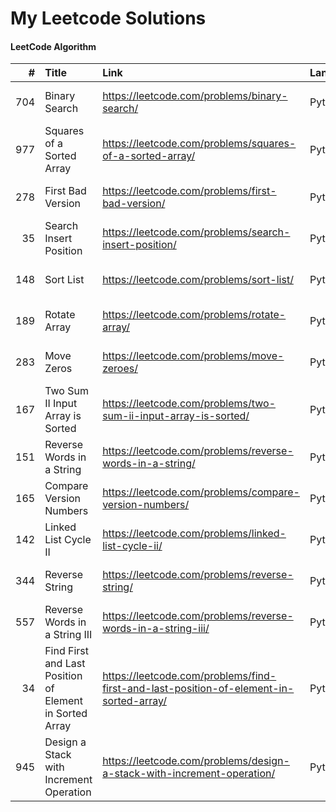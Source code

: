 My Leetcode Solutions
===

#### LeetCode Algorithm

|   # | Title                                                   | Link                                                                                   | Language   | File Location                                                            | Difficulty   | Date       |
|----:|:--------------------------------------------------------|:---------------------------------------------------------------------------------------|:-----------|:-------------------------------------------------------------------------|:-------------|:-----------|
| 704 | Binary Search                                           | https://leetcode.com/problems/binary-search/                                           | Python     | ./python/0704.binary-search.py                                           | Easy         | 03-24-2023 |
| 977 | Squares of a Sorted Array                               | https://leetcode.com/problems/squares-of-a-sorted-array/                               | Python     | ./python/0977.squares-of-a-sorted-array.py                               | Easy         | 03-24-2023 |
| 278 | First Bad Version                                       | https://leetcode.com/problems/first-bad-version/                                       | Python     | ./python/0278.first-bad-version.py                                       | Easy         | 03-24-2023 |
|  35 | Search Insert Position                                  | https://leetcode.com/problems/search-insert-position/                                  | Python     | ./python/0035.search-insert-position.py                                  | Easy         | 03-24-2023 |
| 148 | Sort List                                               | https://leetcode.com/problems/sort-list/                                               | Python     | ./python/0148.sort-list.py                                               | Medium       | 03-24-2023 |
| 189 | Rotate Array                                            | https://leetcode.com/problems/rotate-array/                                            | Python     | ./python/0189.rotate-array.py                                            | Medium       | 03-24-2023 |
| 283 | Move Zeros                                              | https://leetcode.com/problems/move-zeroes/                                             | Python     | ./python/0283.move-zeroes.py                                             | Easy         | 03-25-2023 |
| 167 | Two Sum II Input Array is Sorted                        | https://leetcode.com/problems/two-sum-ii-input-array-is-sorted/                        | Python     | ./python/0167.two-sum-ii-input-array-is-sorted.py                        | Medium       | 03-25-2023 |
| 151 | Reverse Words in a String                               | https://leetcode.com/problems/reverse-words-in-a-string/                               | Python     | ./python/0151.reverse-words-in-a-string.py                               | Medium       | 03-25-2023 |
| 165 | Compare Version Numbers                                 | https://leetcode.com/problems/compare-version-numbers/                                 | Python     | ./python/0165.compare-version-numbers.py                                 | Medium       | 03-25-2023 |
| 142 | Linked List Cycle II                                    | https://leetcode.com/problems/linked-list-cycle-ii/                                    | Python     | ./python/0142.linked-list-cycle-ii.py                                    | Medium       | 03-26-2023 |
| 344 | Reverse String                                          | https://leetcode.com/problems/reverse-string/                                          | Python     | ./python/0344.reverse-string.py                                          | Easy         | 03-28-2023 |
| 557 | Reverse Words in a String III                           | https://leetcode.com/problems/reverse-words-in-a-string-iii/                           | Python     | ./python/0557.reverse-words-in-a-string-iii.py                           | Easy         | 03-28-2023 |
|  34 | Find First and Last Position of Element in Sorted Array | https://leetcode.com/problems/find-first-and-last-position-of-element-in-sorted-array/ | Python     | ./python/0034.find-first-and-last-position-of-element-in-sorted-array.py | Medium       | 03-28-2023 |
| 945 | Design a Stack with Increment Operation                 | https://leetcode.com/problems/design-a-stack-with-increment-operation/                 | Python     | ./python/1381.design-a-stack-with-increment-operation.py                 | Medium       | 03-29-2023 |

